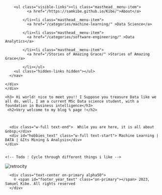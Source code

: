 
<div class="masthead">
  <div class="masthead__inner-wrap">
    <div class="masthead__menu">
      <nav id="site-nav" class="greedy-nav">
    <div class="topnav-right">
      
        <ul class="visible-links"><li class="masthead__menu-item">
              <a href="/https://samkibe.github.io/Kibe/">About</a>
              
            </li><li class="masthead__menu-item">
              <a href="/categories/machine-learning/" >Data Science</a>
              
            </li><li class="masthead__menu-item">
              <a href="/categories/software-engineering/" >Data Analytics</a>
              
            </li><li class="masthead__menu-item">
              <a href="/Stories of Amazing Grace/" >Stories of Amazing Grace</a>
              
            </li></ul>   
        <ul class="hidden-links hidden"></ul>
      </nav>
      
    </div>
    </div>
  </div>
</div>


 <!-- Me section -->
 <section class="container">

<div class="me text-center flex">
    
    <h3> Hi world! nice to meet you!! I Suppose you treasure Data like we all do, well, I am a current MSc Data science student, with a foundation in Business intelligence</h3>
     <h2>Very welcome to my blog % page !</h2>



      <div class="w-full text-end">  While you are here, it is all about &nbsp;</div>
      <div id="hobbies_text" class="w-full text-start"> Machine Learning | DATA | &Its Mining & Analysis</div>
    </div>
    

    <!-- Todo : Cycle through different things i like -->
  </section>
  
![retrocity](https://github.com/samkibe/samkibe.github.io/assets/25104443/fc5547c9-c57d-4c30-b03b-70b684ac0e8f) 
<!-- ![retrocoding](https://github.com/samkibe/samkibe.github.io/assets/25104443/6edd7a26-6905-4d08-8d5b-661c3163e78a) -->
  <!-- Footer Section -->
  <footer class="footer bg-primary pb-3">
  
      <div class="text-center on-primary alpha50">
        © <span id="footer_year_text" class="on-primary"></span> 2023, Samuel Kibe. All rights reserved
      </div>
  </footer>

